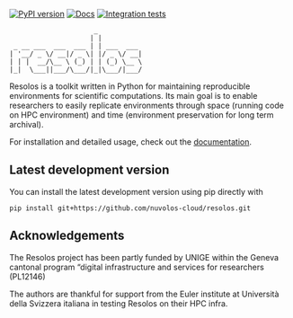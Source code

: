 [![PyPI version](https://img.shields.io/pypi/v/resolos)](https://pypi.org/project/resolos/) 
[![Docs](https://readthedocs.org/projects/resolos/badge/)](https://resolos.readthedocs.io/en/latest/)
[![Integration tests](https://github.com/nuvolos-cloud/resolos/actions/workflows/integration-test.yaml/badge.svg)](https://github.com/nuvolos-cloud/resolos/actions/workflows/integration-test.yaml)


```
                     _           
                    | |          
 _ __ ___  ___  ___ | | ___  ___ 
| '__/ _ \/ __|/ _ \| |/ _ \/ __| 
| | |  __/\__ \ (_) | | (_) \__ \ 
|_|  \___||___/\___/|_|\___/|___/ 
```

Resolos is a toolkit written in Python for maintaining reproducible environments for scientific computations.
Its main goal is to enable researchers to easily replicate environments through space (running code on HPC environment)
and time (environment preservation for long term archival).

For installation and detailed usage, check out the [documentation](https://resolos.readthedocs.io/en/latest/).

## Latest development version

You can install the latest development version using pip directly with

```
pip install git+https://github.com/nuvolos-cloud/resolos.git
```

## Acknowledgements

The Resolos project has been partly funded by UNIGE within the Geneva cantonal program “digital infrastructure and services for researchers (PL12146)

The authors are thankful for support from the Euler institute at Università della Svizzera italiana in testing Resolos on their HPC infra.
